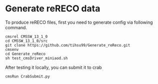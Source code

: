 # Generate reRECO data
To produce reRECO files, first you need to generate config via following command.
```
cmsrel CMSSW_13_1_0
cd CMSSW_13_1_0/src
git clone https://github.com/tihsu99/Generate_reReco.git
cmsenv
cd Generate_reReco
sh test_cmsDriver_miniaod.sh
```
After testing it locally, you can submit it to crab
```
cmsRun CrabSubmit.py
```



